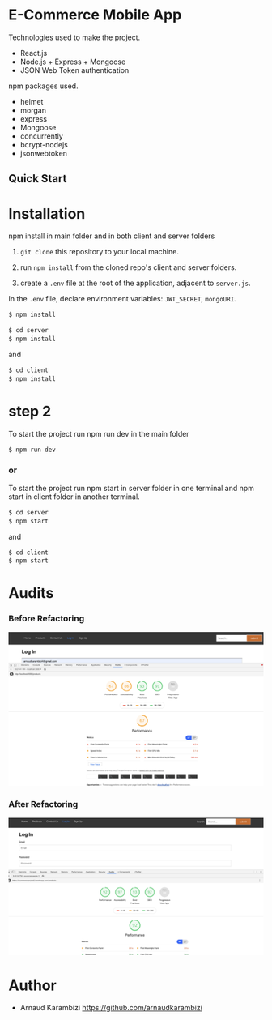 # E-Commerce Mobile App

Technologies used to make the project.

-   React.js
-   Node.js + Express + Mongoose
-   JSON Web Token authentication

npm packages used.

-   helmet
-   morgan
-   express
-   Mongoose
-   concurrently
-   bcrypt-nodejs
-   jsonwebtoken

## Quick Start

#    Installation 

npm install in main folder and in both client and server folders

1. `git clone` this repository to your local machine.



2. run `npm install` from the cloned repo's client and server folders.

3. create a `.env` file at the root of the application, adjacent to `server.js`.

  In the `.env` file,  declare  environment variables: `JWT_SECRET`, `mongoURI`. 

 
```sh
$ npm install
```

```sh
$ cd server
$ npm install
```

and

```sh
$ cd client
$ npm install
```

# step 2

To start the project run npm run dev in the main folder

```sh
$ npm run dev
```

### or

To start the project run npm start in server folder in one terminal and npm start in client folder in another terminal.

```sh
$ cd server
$ npm start
```

and

```sh
$ cd client
$ npm start
```
# Audits

### Before Refactoring

 

<img src="audits/before-refactoring.png" alt="drawing" width="650"/>

### After Refactoring

![After Refactoring](audits/after-refactoring.png)

# Author

-   Arnaud Karambizi https://github.com/arnaudkarambizi


 